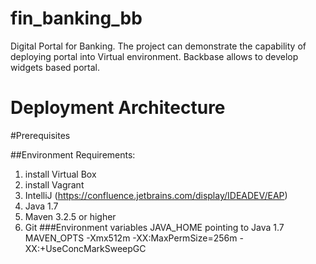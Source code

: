 # fin_banking_bb

Digital Portal for Banking.
The project can demonstrate the capability of deploying portal into Virtual environment.
Backbase allows to develop widgets based portal.

# Deployment Architecture



#Prerequisites

##Environment Requirements:

1. install Virtual Box
2. install Vagrant
3. IntelliJ (https://confluence.jetbrains.com/display/IDEADEV/EAP)
4. Java 1.7
5. Maven 3.2.5 or higher
6. Git
###Environment variables
JAVA_HOME pointing to Java 1.7
MAVEN_OPTS -Xmx512m -XX:MaxPermSize=256m -XX:+UseConcMarkSweepGC
